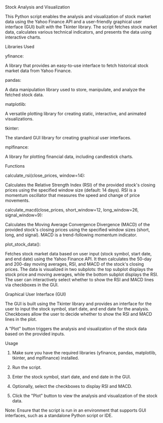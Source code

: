 Stock Analysis and Visualization



This Python script enables the analysis and visualization of stock market data using the Yahoo Finance API and a user-friendly graphical user interface (GUI) built with the Tkinter library. The script fetches stock market data, calculates various technical indicators, and presents the data using interactive charts.

Libraries Used



yfinance:

A library that provides an easy-to-use interface to fetch historical stock market data from Yahoo Finance.

pandas:

A data manipulation library used to store, manipulate, and analyze the fetched stock data.

matplotlib:

A versatile plotting library for creating static, interactive, and animated visualizations.

tkinter:

The standard GUI library for creating graphical user interfaces.

mplfinance:

A library for plotting financial data, including candlestick charts.




Functions


calculate_rsi(close_prices, window=14):

Calculates the Relative Strength Index (RSI) of the provided stock's closing prices using the specified window size (default: 14 days). RSI is a momentum oscillator that measures the speed and change of price movements.



calculate_macd(close_prices, short_window=12, long_window=26, signal_window=9):

Calculates the Moving Average Convergence Divergence (MACD) of the provided stock's closing prices using the specified window sizes (short, long, and signal). MACD is a trend-following momentum indicator.



plot_stock_data():

Fetches stock market data based on user input (stock symbol, start date, and end date) using the Yahoo Finance API. It then calculates the 50-day and 200-day moving averages, RSI, and MACD of the stock's closing prices. The data is visualized in two subplots: the top subplot displays the stock price and moving averages, while the bottom subplot displays the RSI. The user can interactively select whether to show the RSI and MACD lines via checkboxes in the GUI.



Graphical User Interface (GUI)


The GUI is built using the Tkinter library and provides an interface for the user to input the stock symbol, start date, and end date for the analysis.
Checkboxes allow the user to decide whether to show the RSI and MACD lines in the plot.


A "Plot" button triggers the analysis and visualization of the stock data based on the provided inputs.



Usage


1. Make sure you have the required libraries (yfinance, pandas, matplotlib, tkinter, and mplfinance) installed.


2. Run the script.


3. Enter the stock symbol, start date, and end date in the GUI.


4. Optionally, select the checkboxes to display RSI and MACD.


5. Click the "Plot" button to view the analysis and visualization of the stock data.



Note: Ensure that the script is run in an environment that supports GUI interfaces, such as a standalone Python script or IDE.

